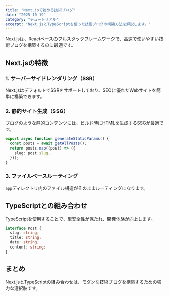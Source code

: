 ```yaml
---
title: "Next.jsで始める技術ブログ"
date: "2025-10-19"
category: "チュートリアル"
excerpt: "Next.jsとTypeScriptを使った技術ブログの構築方法を解説します。"
---
```


Next.jsは、Reactベースのフルスタックフレームワークで、高速で使いやすい技術ブログを構築するのに最適です。

## Next.jsの特徴

### 1. サーバーサイドレンダリング（SSR）

Next.jsはデフォルトでSSRをサポートしており、SEOに優れたWebサイトを簡単に構築できます。

### 2. 静的サイト生成（SSG）

ブログのような静的コンテンツには、ビルド時にHTMLを生成するSSGが最適です。

```typescript
export async function generateStaticParams() {
  const posts = await getAllPosts();
  return posts.map((post) => ({
    slug: post.slug,
  }));
}
```

### 3. ファイルベースルーティング

`app`ディレクトリ内のファイル構造がそのままルーティングになります。

## TypeScriptとの組み合わせ

TypeScriptを使用することで、型安全性が保たれ、開発体験が向上します。

```typescript
interface Post {
  slug: string;
  title: string;
  date: string;
  content: string;
}
```

## まとめ

Next.jsとTypeScriptの組み合わせは、モダンな技術ブログを構築するための強力な選択肢です。
